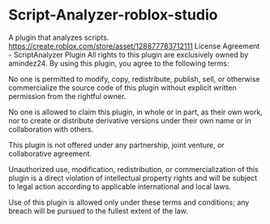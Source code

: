 # Script-Analyzer-roblox-studio
A plugin that analyzes scripts.
https://create.roblox.com/store/asset/128877783712111
License Agreement - ScriptAnalyzer Plugin
All rights to this plugin are exclusively owned by amindez24.
By using this plugin, you agree to the following terms:

No one is permitted to modify, copy, redistribute, publish, sell, or otherwise commercialize the source code of this plugin without explicit written permission from the rightful owner.

No one is allowed to claim this plugin, in whole or in part, as their own work, nor to create or distribute derivative versions under their own name or in collaboration with others.

This plugin is not offered under any partnership, joint venture, or collaborative agreement.

Unauthorized use, modification, redistribution, or commercialization of this plugin is a direct violation of intellectual property rights and will be subject to legal action according to applicable international and local laws.

Use of this plugin is allowed only under these terms and conditions; any breach will be pursued to the fullest extent of the law.

